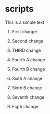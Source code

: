 # scripts

This is a simple text

1. First change

2. Second change

3. THIRD change

4. Fourth A change

5. Fourth B change

6. Sixth A change

6. Sixth B change

7. Seventh change

8. Eigth change
